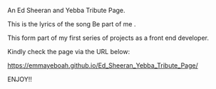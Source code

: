 An Ed Sheeran and Yebba Tribute Page.

This is the lyrics of the song Be part of me .

This form part of my first series of projects as a front end developer.

Kindly check the page via the URL below:

https://emmayeboah.github.io/Ed_Sheeran_Yebba_Tribute_Page/

ENJOY!!
